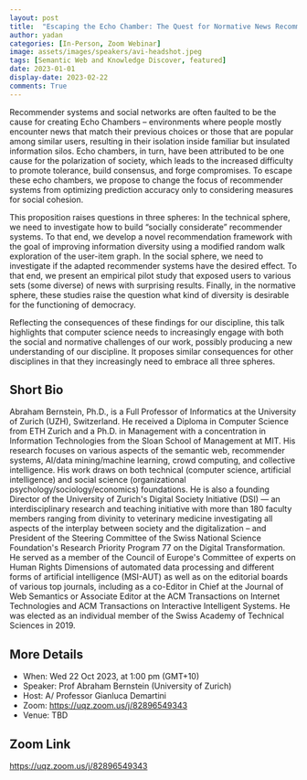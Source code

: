 ```yaml
---
layout: post
title:  "Escaping the Echo Chamber: The Quest for Normative News Recommender Systems"
author: yadan
categories: [In-Person, Zoom Webinar]
image: assets/images/speakers/avi-headshot.jpeg
tags: [Semantic Web and Knowledge Discover, featured]
date: 2023-01-01
display-date: 2023-02-22
comments: True
---
```

Recommender systems and social networks are often faulted to be the cause for creating Echo Chambers – environments where people mostly encounter news that match their previous choices or those that are popular among similar users, resulting in their isolation inside familiar but insulated information silos. Echo chambers, in turn, have been attributed to be one cause for the polarization of society, which leads to the increased difficulty to promote tolerance, build consensus, and forge compromises. To escape these echo chambers, we propose to change the focus of recommender systems from optimizing prediction accuracy only to considering measures for social cohesion.

This proposition raises questions in three spheres: In the technical sphere, we need to investigate how to build “socially considerate” recommender systems. To that end, we develop a novel recommendation framework with the goal of improving information diversity using a modified random walk exploration of the user-item graph.
In the social sphere, we need to investigate if the adapted recommender systems have the desired effect. To that end, we present an empirical pilot study that exposed users to various sets (some diverse) of news with surprising results.
Finally, in the normative sphere, these studies raise the question what kind of diversity is desirable for the functioning of democracy.

Reflecting the consequences of these findings for our discipline, this talk highlights that computer science needs to increasingly engage with both the social and normative challenges of our work, possibly producing a new understanding of our discipline. It proposes similar consequences for other disciplines in that they increasingly need to embrace all three spheres.


## Short Bio

Abraham Bernstein, Ph.D., is a Full Professor of Informatics at the University of Zurich (UZH), Switzerland. He received a Diploma in Computer Science from ETH Zurich and a Ph.D. in Management with a concentration in Information Technologies from the Sloan School of Management at MIT. His research focuses on various aspects of the semantic web, recommender systems, AI/data mining/machine learning, crowd computing, and collective intelligence. His work draws on both technical (computer science, artificial intelligence) and social science (organizational psychology/sociology/economics) foundations. He is also a founding Director of the University of Zurich's Digital Society Initiative (DSI) — an interdisciplinary research and teaching initiative with more than 180 faculty members ranging from divinity to veterinary medicine investigating all aspects of the interplay between society and the digitalization – and President of the Steering Committee of the Swiss National Science Foundation's Research Priority Program 77 on the Digital Transformation. He served as a member of the Council of Europe's Committee of experts on Human Rights Dimensions of automated data processing and different forms of artificial intelligence (MSI-AUT) as well as on the editorial boards of various top journals, including as a co-Editor in Chief at the Journal of Web Semantics or Associate Editor at the ACM Transactions on Internet Technologies and ACM Transactions on Interactive Intelligent Systems. He was elected as an individual member of the Swiss Academy of Technical Sciences in 2019.

## More Details
+ When: Wed 22 Oct 2023, at 1:00 pm (GMT+10)
+ Speaker: Prof Abraham Bernstein (University of Zurich)
+ Host: A/ Professor Gianluca Demartini
+ Zoom: https://uqz.zoom.us/j/82896549343
+ Venue: TBD



## Zoom Link
https://uqz.zoom.us/j/82896549343

